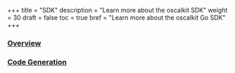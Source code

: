+++
title = "SDK"
description = "Learn more about the oscalkit SDK"
weight = 30
draft = false
toc = true
bref = "Learn more about the oscalkit Go SDK"
+++

<h3 class="section-head" id="overview"><a href="#overview">Overview</a></h3>


<h3 class="section-head" id="code-generation"><a href="#code-generation">Code Generation</a></h3>
